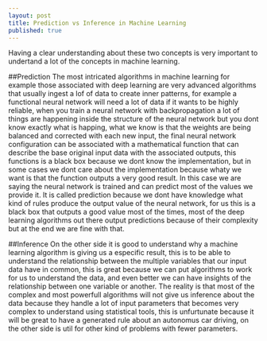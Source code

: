```yaml
---
layout: post
title: Prediction vs Inference in Machine Learning
published: true
---
```


Having a clear understanding about these two concepts is very important to undertand a lot of the concepts in machine learning.

##Prediction
The most intricated algorithms in machine learning for example those associated with deep learning are very advanced algorithms that usually ingest a lof of data to create inner patterns, for example a functional neural network will need a lot of data if it wants to be highly reliable, when you train a neural network with backpropagation a lot of things are happening inside the structure of the neural network but you dont know exactly what is happing, what we know is that the weights are being balanced and corrected with each new input, the final neural network configuration can be associated with a mathematical function that can describe the base original input data with the associated outputs, this functions is a black box because we dont know the implementation, but in some cases we dont care about the implementation because whaty we want is that the function outputs a very good result. In this case we are saying the neural network is trained and can predict most of the values we provide it. It is called prediction because we dont have knowledge what kind of rules produce the output value of the neural network, for us this is a black box that outputs a good value most of the times, most of the deep learning algorithms out there output predictions because of their complexity but at the end we are fine with that.

##Inference
On the other side it is good to understand why a machine learning algorithm is giving us a especific result, this is to be able to understand the relationship between the multiple variables that our input data have in common, this is great because we can put algorithms to work for us to understand the data, and even better we can have insights of the relationship between one variable or another. The reality is that most of the complex and most powerfull algorithms will not give us inference about the data because they handle a lot of input parameters that becomes very complex to understand using statistical tools, this is unfurtunate because it will be great to have a generated rule about an autonomus car driving, on the other side is util for other kind of problems with fewer parameters.

